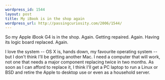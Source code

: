 ```yaml
--- 
wordpress_id: 1544
layout: post
title: My iBook is in the shop again
wordpress_url: http://passingcuriosity.com/2006/1544/
---
```

So my Apple iBook G4 is in the shop. Again. Getting repaired. Again. Having its logic board replaced. Again.

I love the system -- OS X is, hands down, my favourite operating system  -- but I don't think I'll be getting another Mac. I need a computer that will work, not one that needs a major component replacing twice in two months. As soon as I can afford to replace it, I think I'll get a PC laptop to run a Linux or BSD and retire the Apple to desktop use or even as a household server.
